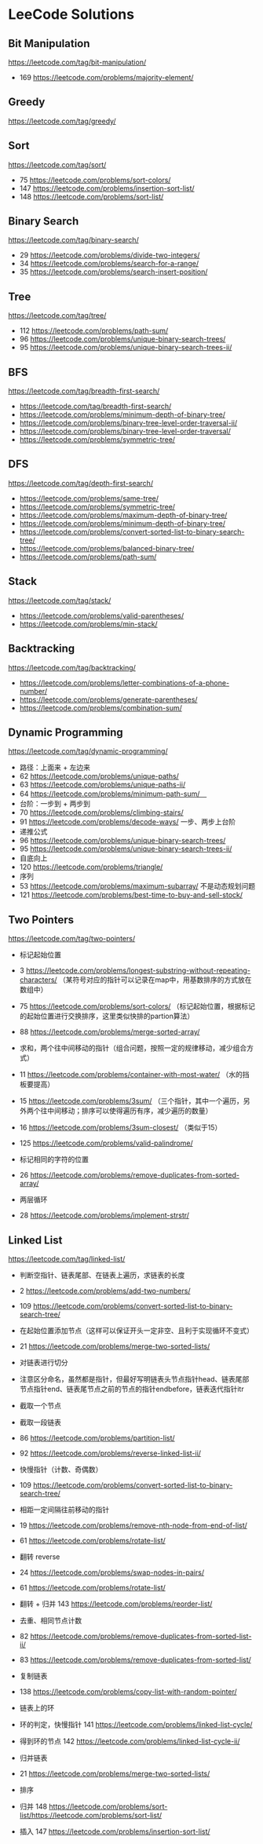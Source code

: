 # LeeCode Solutions

## Bit Manipulation
https://leetcode.com/tag/bit-manipulation/
* 169 https://leetcode.com/problems/majority-element/

## Greedy
https://leetcode.com/tag/greedy/

## Sort
https://leetcode.com/tag/sort/
* 75 https://leetcode.com/problems/sort-colors/
* 147 https://leetcode.com/problems/insertion-sort-list/
* 148 https://leetcode.com/problems/sort-list/

## Binary Search
https://leetcode.com/tag/binary-search/
* 29 https://leetcode.com/problems/divide-two-integers/
* 34 https://leetcode.com/problems/search-for-a-range/
* 35 https://leetcode.com/problems/search-insert-position/

## Tree
https://leetcode.com/tag/tree/
* 112 https://leetcode.com/problems/path-sum/
* 96 https://leetcode.com/problems/unique-binary-search-trees/
* 95 https://leetcode.com/problems/unique-binary-search-trees-ii/

## BFS
https://leetcode.com/tag/breadth-first-search/
* https://leetcode.com/tag/breadth-first-search/
* https://leetcode.com/problems/minimum-depth-of-binary-tree/
* https://leetcode.com/problems/binary-tree-level-order-traversal-ii/
* https://leetcode.com/problems/binary-tree-level-order-traversal/
* https://leetcode.com/problems/symmetric-tree/

## DFS
https://leetcode.com/tag/depth-first-search/
* https://leetcode.com/problems/same-tree/
* https://leetcode.com/problems/symmetric-tree/
* https://leetcode.com/problems/maximum-depth-of-binary-tree/
* https://leetcode.com/problems/minimum-depth-of-binary-tree/
* https://leetcode.com/problems/convert-sorted-list-to-binary-search-tree/
* https://leetcode.com/problems/balanced-binary-tree/
* https://leetcode.com/problems/path-sum/

## Stack
https://leetcode.com/tag/stack/
* https://leetcode.com/problems/valid-parentheses/
* https://leetcode.com/problems/min-stack/

## Backtracking
https://leetcode.com/tag/backtracking/
* https://leetcode.com/problems/letter-combinations-of-a-phone-number/
* https://leetcode.com/problems/generate-parentheses/
* https://leetcode.com/problems/combination-sum/

## Dynamic Programming
https://leetcode.com/tag/dynamic-programming/
* 路径：上面来 + 左边来
 * 62 https://leetcode.com/problems/unique-paths/
 * 63 https://leetcode.com/problems/unique-paths-ii/
 * 64 https://leetcode.com/problems/minimum-path-sum/　
* 台阶：一步到 + 两步到
 * 70 https://leetcode.com/problems/climbing-stairs/
 * 91 https://leetcode.com/problems/decode-ways/ 一步、两步上台阶
* 递推公式
 * 96 https://leetcode.com/problems/unique-binary-search-trees/
 * 95 https://leetcode.com/problems/unique-binary-search-trees-ii/
* 自底向上
 * 120 https://leetcode.com/problems/triangle/
* 序列
 * 53 https://leetcode.com/problems/maximum-subarray/ 不是动态规划问题
 * 121 https://leetcode.com/problems/best-time-to-buy-and-sell-stock/

## Two Pointers
https://leetcode.com/tag/two-pointers/
* 标记起始位置
 * 3 https://leetcode.com/problems/longest-substring-without-repeating-characters/ （某符号对应的指针可以记录在map中，用基数排序的方式放在数组中）
 * 75 https://leetcode.com/problems/sort-colors/ （标记起始位置，根据标记的起始位置进行交换排序，这里类似快排的partion算法）
 * 88 https://leetcode.com/problems/merge-sorted-array/

* 求和，两个往中间移动的指针（组合问题，按照一定的规律移动，减少组合方式）
 * 11 https://leetcode.com/problems/container-with-most-water/ （水的挡板要提高）
 * 15 https://leetcode.com/problems/3sum/ （三个指针，其中一个遍历，另外两个往中间移动；排序可以使得遍历有序，减少遍历的数量）
 * 16 https://leetcode.com/problems/3sum-closest/ （类似于15）
 * 125 https://leetcode.com/problems/valid-palindrome/

* 标记相同的字符的位置
 * 26 https://leetcode.com/problems/remove-duplicates-from-sorted-array/

* 两层循环
 * 28 https://leetcode.com/problems/implement-strstr/


## Linked List
https://leetcode.com/tag/linked-list/

* 判断空指针、链表尾部、在链表上遍历，求链表的长度
 * 2 https://leetcode.com/problems/add-two-numbers/
 * 109 https://leetcode.com/problems/convert-sorted-list-to-binary-search-tree/

* 在起始位置添加节点（这样可以保证开头一定非空、且利于实现循环不变式）
 * 21 https://leetcode.com/problems/merge-two-sorted-lists/

*  对链表进行切分
 * 注意区分命名，虽然都是指针，但最好写明链表头节点指针head、链表尾部节点指针end、链表尾节点之前的节点的指针endbefore，链表迭代指针itr
 * 截取一个节点
 * 截取一段链表
 * 86 https://leetcode.com/problems/partition-list/
 * 92 https://leetcode.com/problems/reverse-linked-list-ii/

* 快慢指针（计数、奇偶数）
 * 109 https://leetcode.com/problems/convert-sorted-list-to-binary-search-tree/

* 相距一定间隔往前移动的指针
 * 19 https://leetcode.com/problems/remove-nth-node-from-end-of-list/
 * 61 https://leetcode.com/problems/rotate-list/

* 翻转 reverse
 * 24 https://leetcode.com/problems/swap-nodes-in-pairs/
 * 61 https://leetcode.com/problems/rotate-list/
 * 翻转 + 归并 143 https://leetcode.com/problems/reorder-list/

* 去重、相同节点计数
 * 82 https://leetcode.com/problems/remove-duplicates-from-sorted-list-ii/
 * 83 https://leetcode.com/problems/remove-duplicates-from-sorted-list/

* 复制链表
 * 138 https://leetcode.com/problems/copy-list-with-random-pointer/

* 链表上的环
 * 环的判定，快慢指针 141 https://leetcode.com/problems/linked-list-cycle/
 * 得到环的节点 142 https://leetcode.com/problems/linked-list-cycle-ii/

* 归并链表
 * 21 https://leetcode.com/problems/merge-two-sorted-lists/

* 排序
 * 归并 148 https://leetcode.com/problems/sort-list/https://leetcode.com/problems/sort-list/
 * 插入 147 https://leetcode.com/problems/insertion-sort-list/
